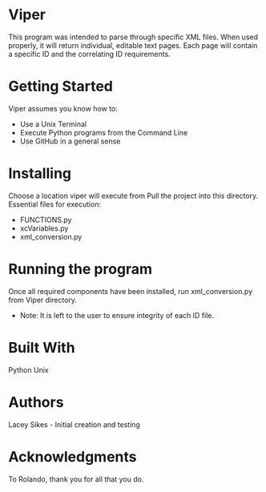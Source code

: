 # Viper
This program was intended to parse through specific XML files. When used properly, it will return individual, editable text pages. Each page will contain a specific ID and the correlating ID requirements.

# Getting Started
Viper assumes you know how to:
* Use a Unix Terminal
* Execute Python programs from the Command Line
* Use GitHub in a general sense

# Installing
Choose a location viper will execute from
Pull the project into this directory.
Essential files for execution:
* FUNCTIONS.py
* xcVariables.py
* xml_conversion.py

# Running the program
Once all required components have been installed, run xml_conversion.py from Viper directory.
* Note: It is left to the user to ensure integrity of each ID file.

# Built With
Python
Unix

# Authors
Lacey Sikes - Initial creation and testing

# Acknowledgments
To Rolando, thank you for all that you do.
